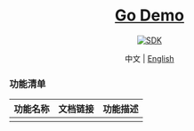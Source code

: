 <h1 align="center">
  <a href="https://github.com/chuxin-cs" target="_blank">Go Demo</a>
</h1>

<p align="center">
  <a href="https://golang.google.cn/dl/">
      <img alt="SDK" src="https://img.shields.io/badge/golang SDK-1.22.4-42b883"/>
  </a>
</p>

<p align="center">
  <span>中文 | <a href="./README.md">English</a></span>
</p>

### 功能清单
| 功能名称  |  文档链接  | 功能描述 |
| -------- | --------- |--------- |
|   |     |  |
